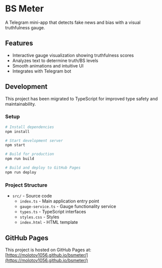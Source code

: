 # BS Meter

A Telegram mini-app that detects fake news and bias with a visual truthfulness gauge.

## Features

- Interactive gauge visualization showing truthfulness scores
- Analyzes text to determine truth/BS levels
- Smooth animations and intuitive UI
- Integrates with Telegram bot

## Development

This project has been migrated to TypeScript for improved type safety and maintainability.

### Setup

```bash
# Install dependencies
npm install

# Start development server
npm start

# Build for production
npm run build

# Build and deploy to GitHub Pages
npm run deploy
```

### Project Structure

- `src/` - Source code
  - `index.ts` - Main application entry point
  - `gauge-service.ts` - Gauge functionality service
  - `types.ts` - TypeScript interfaces
  - `styles.css` - Styles
  - `index.html` - HTML template

## GitHub Pages

This project is hosted on GitHub Pages at: [https://molotov1056.github.io/bsmeter/](https://molotov1056.github.io/bsmeter/)
